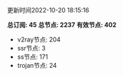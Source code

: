 更新时间2022-10-20 18:15:16

**总订阅: 45**
**总节点: 2237**
**有效节点: 402**
- v2ray节点: 204
- ssr节点: 3
- ss节点: 171
- trojan节点: 24
